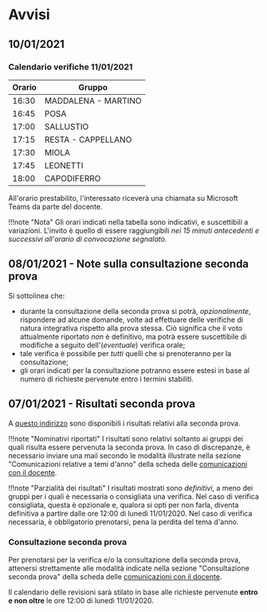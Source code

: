 # Avvisi

## 10/01/2021

### Calendario verifiche 11/01/2021

| Orario | Gruppo              |
| ------ | ------              |
| 16:30  | MADDALENA - MARTINO |
| 16:45  | POSA                |
| 17:00  | SALLUSTIO           |
| 17:15  | RESTA - CAPPELLANO  |
| 17:30  | MIOLA               |
| 17:45  | LEONETTI            |
| 18:00  | CAPODIFERRO         |

All'orario prestabilito, l'interessato riceverà una chiamata su Microsoft Teams da parte del docente.

!!!note "Nota"
	Gli orari indicati nella tabella sono indicativi, e suscettibili a variazioni. L'invito è quello di essere raggiungibili *nei 15 minuti antecedenti e successivi all'orario di convocazione segnalato*.

## 08/01/2021 - Note sulla consultazione seconda prova

Si sottolinea che:

* durante la consultazione della seconda prova si potrà, *opzionalmente*, rispondere ad alcune domande, volte ad effettuare delle verifiche di natura integrativa rispetto alla prova stessa. Ciò significa che il voto attualmente riportato *non* è definitivo, ma potrà essere suscettibile di modifiche a seguito dell'(*eventuale*) verifica orale;
* tale verifica è possibile per *tutti* quelli che si prenoteranno per la consultazione;
* gli orari indicati per la consultazione potranno essere estesi in base al numero di richieste pervenute entro i termini stabiliti.

## 07/01/2021 - Risultati seconda prova

A [questo indirizzo](./01_esami/tema_anno/2020-2021/documenti/risultato_seconda_prova.pdf) sono disponibili i risultati relativi alla seconda prova.

!!!note "Nominativi riportati"
	I risultati sono relativi soltanto ai gruppi dei quali risulta essere pervenuta la seconda prova. In caso di discrepanze, è necessario inviare una mail secondo le modalità illustrate nella sezione "Comunicazioni relative a temi d'anno" della scheda delle [comunicazioni con il docente](./comunicazioni.md#comunicazioni-relative-a-temi-danno).

!!!note "Parzialità dei risultati"
	I risultati mostrati sono *definitivi*, a meno dei gruppi per i quali è necessaria o consigliata una verifica. Nel caso di verifica consigliata, questa è opzionale e, qualora si opti per non farla, diventa definitiva a partire dalle ore 12:00 di lunedì 11/01/2020. Nel caso di verifica necessaria, è obbligatorio prenotarsi, pena la perdita del tema d'anno.

### Consultazione seconda prova

Per prenotarsi per la verifica e/o la consultazione della seconda prova, attenersi strettamente alle modalità indicate nella sezione "Consultazione seconda prova" della scheda delle [comunicazioni con il docente](./comunicazioni.md#consultazione-seconda-prova).

Il calendario delle revisioni sarà stilato in base alle richieste pervenute **entro e non oltre** le ore 12:00 di lunedì 11/01/2020.
